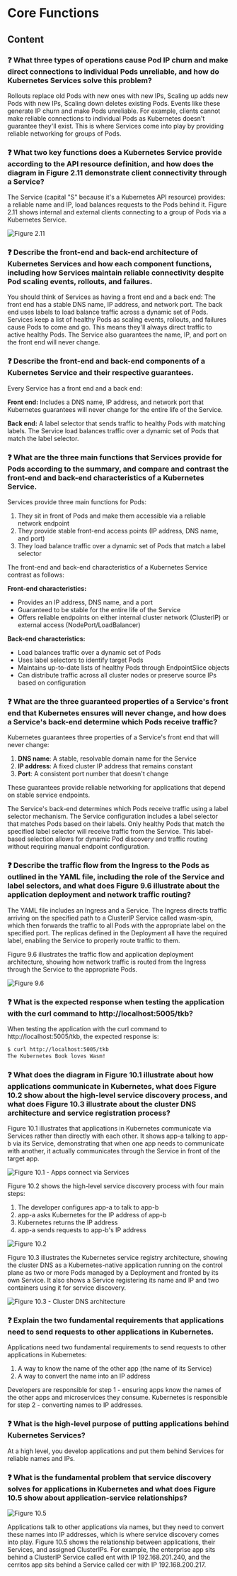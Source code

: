 # Core Functions

## Content

### ❓ What three types of operations cause Pod IP churn and make direct connections to individual Pods unreliable, and how do Kubernetes Services solve this problem?
Rollouts replace old Pods with new ones with new IPs, Scaling up adds new Pods with new IPs, Scaling down deletes existing Pods. Events like these generate IP churn and make Pods unreliable. For example, clients cannot make reliable connections to individual Pods as Kubernetes doesn't guarantee they'll exist. This is where Services come into play by providing reliable networking for groups of Pods.

### ❓ What two key functions does a Kubernetes Service provide according to the API resource definition, and how does the diagram in Figure 2.11 demonstrate client connectivity through a Service?
The Service (capital "S" because it's a Kubernetes API resource) provides: a reliable name and IP, load balances requests to the Pods behind it. Figure 2.11 shows internal and external clients connecting to a group of Pods via a Kubernetes Service.

![Figure 2.11](media/figure2-11.png)

### ❓ Describe the front-end and back-end architecture of Kubernetes Services and how each component functions, including how Services maintain reliable connectivity despite Pod scaling events, rollouts, and failures.
You should think of Services as having a front end and a back end: The front end has a stable DNS name, IP address, and network port. The back end uses labels to load balance traffic across a dynamic set of Pods. Services keep a list of healthy Pods as scaling events, rollouts, and failures cause Pods to come and go. This means they'll always direct traffic to active healthy Pods. The Service also guarantees the name, IP, and port on the front end will never change.

### ❓ Describe the front-end and back-end components of a Kubernetes Service and their respective guarantees.
Every Service has a front end and a back end:

**Front end:** Includes a DNS name, IP address, and network port that Kubernetes guarantees will never change for the entire life of the Service.

**Back end:** A label selector that sends traffic to healthy Pods with matching labels. The Service load balances traffic over a dynamic set of Pods that match the label selector.

### ❓ What are the three main functions that Services provide for Pods according to the summary, and compare and contrast the front-end and back-end characteristics of a Kubernetes Service.
Services provide three main functions for Pods:
1. They sit in front of Pods and make them accessible via a reliable network endpoint
2. They provide stable front-end access points (IP address, DNS name, and port)
3. They load balance traffic over a dynamic set of Pods that match a label selector

The front-end and back-end characteristics of a Kubernetes Service contrast as follows:

**Front-end characteristics:**
- Provides an IP address, DNS name, and a port
- Guaranteed to be stable for the entire life of the Service
- Offers reliable endpoints on either internal cluster network (ClusterIP) or external access (NodePort/LoadBalancer)

**Back-end characteristics:**
- Load balances traffic over a dynamic set of Pods
- Uses label selectors to identify target Pods
- Maintains up-to-date lists of healthy Pods through EndpointSlice objects
- Can distribute traffic across all cluster nodes or preserve source IPs based on configuration

### ❓ What are the three guaranteed properties of a Service's front end that Kubernetes ensures will never change, and how does a Service's back-end determine which Pods receive traffic?
Kubernetes guarantees three properties of a Service's front end that will never change:

1. **DNS name**: A stable, resolvable domain name for the Service
2. **IP address**: A fixed cluster IP address that remains constant
3. **Port**: A consistent port number that doesn't change

These guarantees provide reliable networking for applications that depend on stable service endpoints.

The Service's back-end determines which Pods receive traffic using a label selector mechanism. The Service configuration includes a label selector that matches Pods based on their labels. Only healthy Pods that match the specified label selector will receive traffic from the Service. This label-based selection allows for dynamic Pod discovery and traffic routing without requiring manual endpoint configuration.

### ❓ Describe the traffic flow from the Ingress to the Pods as outlined in the YAML file, including the role of the Service and label selectors, and what does Figure 9.6 illustrate about the application deployment and network traffic routing?
The YAML file includes an Ingress and a Service. The Ingress directs traffic arriving on the specified path to a ClusterIP Service called wasm-spin, which then forwards the traffic to all Pods with the appropriate label on the specified port. The replicas defined in the Deployment all have the required label, enabling the Service to properly route traffic to them.

Figure 9.6 illustrates the traffic flow and application deployment architecture, showing how network traffic is routed from the Ingress through the Service to the appropriate Pods.

![Figure 9.6](media/figure9-6.png)

### ❓ What is the expected response when testing the application with the curl command to http://localhost:5005/tkb?
When testing the application with the curl command to http://localhost:5005/tkb, the expected response is:

```bash
$ curl http://localhost:5005/tkb
The Kubernetes Book loves Wasm!
```

### ❓ What does the diagram in Figure 10.1 illustrate about how applications communicate in Kubernetes, what does Figure 10.2 show about the high-level service discovery process, and what does Figure 10.3 illustrate about the cluster DNS architecture and service registration process?
Figure 10.1 illustrates that applications in Kubernetes communicate via Services rather than directly with each other. It shows app-a talking to app-b via its Service, demonstrating that when one app needs to communicate with another, it actually communicates through the Service in front of the target app.

![Figure 10.1 - Apps connect via Services](media/figure10-1.png)

Figure 10.2 shows the high-level service discovery process with four main steps:
1. The developer configures app-a to talk to app-b
2. app-a asks Kubernetes for the IP address of app-b
3. Kubernetes returns the IP address
4. app-a sends requests to app-b's IP address

![Figure 10.2](media/figure10-2.png)

Figure 10.3 illustrates the Kubernetes service registry architecture, showing the cluster DNS as a Kubernetes-native application running on the control plane as two or more Pods managed by a Deployment and fronted by its own Service. It also shows a Service registering its name and IP and two containers using it for service discovery.

![Figure 10.3 - Cluster DNS architecture](media/figure10-3.png)

### ❓ Explain the two fundamental requirements that applications need to send requests to other applications in Kubernetes.
Applications need two fundamental requirements to send requests to other applications in Kubernetes:

1. A way to know the name of the other app (the name of its Service)
2. A way to convert the name into an IP address

Developers are responsible for step 1 - ensuring apps know the names of the other apps and microservices they consume. Kubernetes is responsible for step 2 - converting names to IP addresses.

### ❓ What is the high-level purpose of putting applications behind Kubernetes Services?
At a high level, you develop applications and put them behind Services for reliable names and IPs.

### ❓ What is the fundamental problem that service discovery solves for applications in Kubernetes and what does Figure 10.5 show about application-service relationships?
![Figure 10.5](media/figure10-5.png)

Applications talk to other applications via names, but they need to convert these names into IP addresses, which is where service discovery comes into play. Figure 10.5 shows the relationship between applications, their Services, and assigned ClusterIPs. For example, the enterprise app sits behind a ClusterIP Service called ent with IP 192.168.201.240, and the cerritos app sits behind a Service called cer with IP 192.168.200.217.

